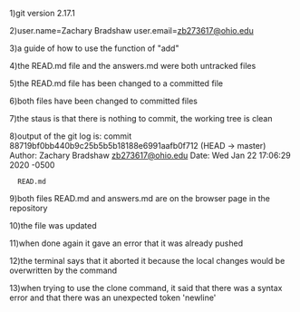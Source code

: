 1)git version 2.17.1

2)user.name=Zachary Bradshaw
user.email=zb273617@ohio.edu

3)a guide of how to use the function of "add"

4)the READ.md file and the answers.md were both untracked files

5)the READ.md file has been changed to a committed file

6)both files have been changed to committed files

7)the staus is that there is nothing to commit, the working tree is clean

8)output of the git log is:
  commit 88719bf0bb440b9c25b5b5b18188e6991aafb0f712 (HEAD -> master)
  Author: Zachary Bradshaw <zb273617@ohio.edu>
  Date:   Wed Jan 22 17:06:29 2020 -0500

      READ.md
9)both files READ.md and answers.md are on the browser page in the repository

10)the file was updated 

11)when done again it gave an error that it was already pushed

12)the terminal says that it aborted it because the local changes would be overwritten by the command

13)when trying to use the clone command, it said that there was a syntax error and that there was an unexpected token 'newline'
